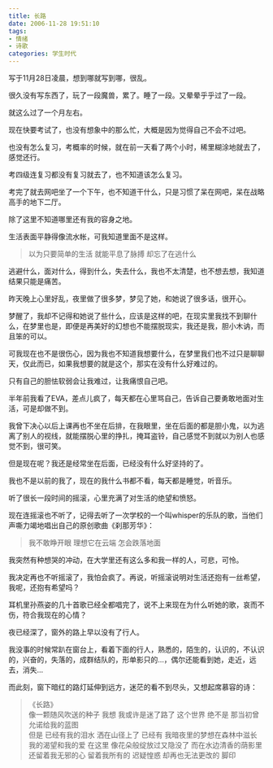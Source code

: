 ```yaml
---
title: 长路
date: 2006-11-28 19:51:10
tags: 
- 情绪
- 诗歌
categories: 学生时代
---
```


写于11月28日凌晨，想到哪就写到哪，很乱。

很久没有写东西了，玩了一段魔兽，累了。睡了一段。又晕晕乎乎过了一段。

就这么过了一个月左右。

现在快要考试了，也没有想象中的那么忙，大概是因为觉得自己不会不过吧。

也没有怎么复习，考概率的时候，就在前一天看了两个小时，稀里糊涂地就去了，感觉还行。

考四级连复习都没有复习就去了，也不知道该怎么复习。

考完了就去网吧坐了一个下午，也不知道干什么，只是习惯了呆在网吧，呆在战略高手的地下二厅。

除了这里不知道哪里还有我的容身之地。


生活表面平静得像流水帐，可我知道里面不是这样。

> 以为只要简单的生活
> 就能平息了脉搏
> 却忘了在逃什么

逃避什么，面对什么，得到什么，失去什么，我也不太清楚，也不想去想，我知道结果只能是痛苦。

昨天晚上心里好乱，夜里做了很多梦，梦见了她，和她说了很多话，很开心。

梦醒了，我却不记得和她说了些什么，应该是这样的吧，在现实里我找不到聊什么，在梦里也是，即便是再美好的幻想也不能摆脱现实，我还是我，胆小木讷，而且笨的可以。

可我现在也不是很伤心，因为我也不知道我想要什么，在梦里我们也不过只是聊聊天，仅此而已，如果我想要的就是这个，那实在没有什么好难过的。


只有自己的胆怯软弱会让我难过，让我痛恨自己吧。

半年前我看了EVA，差点儿疯了，每天都在心里骂自己，告诉自己要勇敢地面对生活，可是却做不到。

我曾下决心以后上课再也不坐在后排，在我眼里，坐在后面的都是胆小鬼，以为逃离了别人的视线，就能摆脱心里的挣扎，掩耳盗铃，自己感觉不到就以为别人也感觉不到，很可笑。

但是现在呢？我还是经常坐在后面，已经没有什么好坚持的了。

我也不是以前的我了，现在的我什么书都不看，每天都是睡觉，听音乐。

听了很长一段时间的摇滚，心里充满了对生活的绝望和愤怒。

现在连摇滚也不听了，记得去听了一次学校的一个叫whisper的乐队的歌，当他们声嘶力竭地唱出自己的原创歌曲《刹那芳华》：

> 我不敢睁开眼
> 理想它在云端
> 怎会跌落地面

我突然有种想哭的冲动，在大学里还有这么多和我一样的人，可悲，可怜。

我决定再也不听摇滚了，我怕会疯了。再说，听摇滚说明对生活还抱有一丝希望，我呢，还抱有希望吗？

耳机里孙燕姿的几十首歌已经全都唱完了，说不上来现在为什么听她的歌，哀而不伤，符合我现在的心情？


夜已经深了，窗外的路上早以没有了行人。

我没事的时候常趴在窗台上，看着下面的行人，熟悉的，陌生的，认识的，不认识的，兴奋的，失落的，成群结队的，形单影只的…，偶尔还能看到她，走近，远去，消失…


而此刻，窗下暗红的路灯延伸到远方，迷茫的看不到尽头，又想起席慕容的诗：

> 《长路》</br>
> 像一颗随风吹送的种子
> 我想 我或许是迷了路了
> 这个世界 绝不是
> 那当初曾允诺给我的蓝图</br>
> 但是 已经有我的泪水
> 洒在山径上了 已经有
> 我暗夜里的梦想在森林中滋长</br>
> 我的渴望和我的爱 在这里
> 像花朵般绽放过又隐没了
> 而在水边清香的荫影里
> 还留着我无邪的心
> 留着我所有的
> 迟疑惶惑 却再也无法更改的
> 脚印
